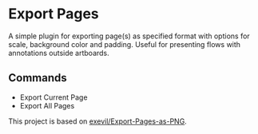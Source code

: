 # Export Pages

A simple plugin for exporting page(s) as specified format with options for scale, background color and padding. Useful for presenting flows with annotations outside artboards.

## Commands

- Export Current Page
- Export All Pages

This project is based on [exevil/Export-Pages-as-PNG](https://github.com/exevil/Export-Pages-as-PNG).
